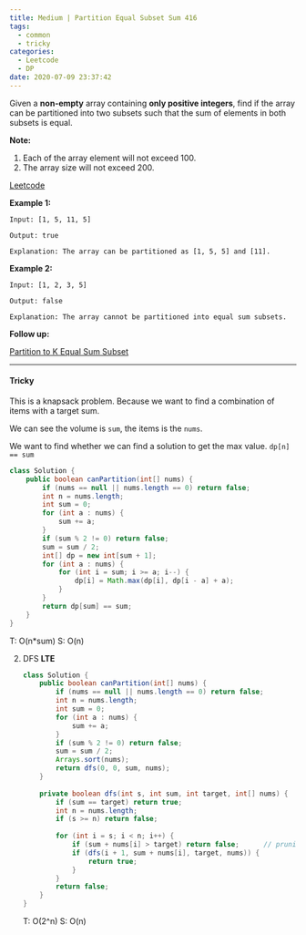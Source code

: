 ```yaml
---
title: Medium | Partition Equal Subset Sum 416
tags:
  - common
  - tricky
categories:
  - Leetcode
  - DP
date: 2020-07-09 23:37:42
---
```


Given a **non-empty** array containing **only positive integers**, find if the array can be partitioned into two subsets such that the sum of elements in both subsets is equal.

**Note:**

1. Each of the array element will not exceed 100.
2. The array size will not exceed 200.

[Leetcode](https://leetcode.com/problems/partition-equal-subset-sum/)

<!--more-->

**Example 1:**

```
Input: [1, 5, 11, 5]

Output: true

Explanation: The array can be partitioned as [1, 5, 5] and [11].
```

**Example 2:**

```
Input: [1, 2, 3, 5]

Output: false

Explanation: The array cannot be partitioned into equal sum subsets.
```

**Follow up:** 

[Partition to K Equal Sum Subset](https://leetcode.com/problems/partition-to-k-equal-sum-subsets/)

---

#### Tricky 

This is a knapsack problem. Because we want to find a combination of items with a target sum.

We can see the volume is `sum`, the items is the `nums`.

We want to find whether we can find a solution to get the max value. `dp[n] == sum`

```java
class Solution {
    public boolean canPartition(int[] nums) {
        if (nums == null || nums.length == 0) return false;
        int n = nums.length;
        int sum = 0;
        for (int a : nums) {
            sum += a;
        }
        if (sum % 2 != 0) return false;
        sum = sum / 2;
        int[] dp = new int[sum + 1];
        for (int a : nums) {
            for (int i = sum; i >= a; i--) {
                dp[i] = Math.max(dp[i], dp[i - a] + a);
            }
        }
        return dp[sum] == sum;
    }
}
```

T: O(n\*sum)			S: O(n)

2. DFS  **LTE**

   ```java
   class Solution {
       public boolean canPartition(int[] nums) {
           if (nums == null || nums.length == 0) return false;
           int n = nums.length;
           int sum = 0;
           for (int a : nums) {
               sum += a;
           }
           if (sum % 2 != 0) return false;
           sum = sum / 2;
           Arrays.sort(nums);
           return dfs(0, 0, sum, nums);
       }
       
       private boolean dfs(int s, int sum, int target, int[] nums) {
           if (sum == target) return true;
           int n = nums.length;
           if (s >= n) return false;
           
           for (int i = s; i < n; i++) {
               if (sum + nums[i] > target) return false;      // pruning!!
               if (dfs(i + 1, sum + nums[i], target, nums)) {
                   return true;
               }
           }
           return false;
       }
   }
   ```

   T: O(2^n)			S: O(n)
